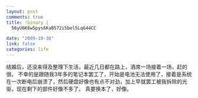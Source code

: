 ```yaml
--- 
layout: post
comments: true
title: !binary |
  56yU6K6w5pys6KaB572i5bel5LqG44CC

date: "2009-10-30"
link: false
categories: life
---
```

&#32467;&#23130;&#21518;&#65292;&#36824;&#27809;&#26469;&#24471;&#21450;&#25972;&#29702;&#19979;&#29983;&#27963;&#65292;&#26368;&#36817;&#20960;&#26085;&#37117;&#22312;&#36335;&#19978;&#65292;&#37202;&#24109;&#19968;&#22330;&#25509;&#30528;&#19968;&#22330;&#65292;&#36214;&#30340;&#24456;&#12290;
&#19981;&#24184;&#30340;&#26159;&#36319;&#38543;&#25105;3&#24180;&#22810;&#30340;&#31508;&#35760;&#26412;&#32610;&#24037;&#20102;&#65292;&#24320;&#22987;&#26159;&#30005;&#27744;&#26080;&#27861;&#20351;&#29992;&#20102;&#65292;&#25509;&#30528;&#26159;&#31995;&#32479;&#22312;&#19968;&#27425;&#26029;&#30005;&#21518;&#23849;&#28291;&#20102;&#65292;&#28982;&#21518;&#30828;&#30424;&#22909;&#20687;&#20063;&#26377;&#28857;&#19981;&#23545;&#21170;&#65292;&#21152;&#19978;&#26089;&#23601;&#32610;&#24037;&#34987;&#25105;&#25286;&#38500;&#30340;&#20809;&#39537;&#65292;&#29616;&#22312;&#21097;&#19979;&#30340;&#37096;&#20214;&#22909;&#20687;&#19981;&#22810;&#20102;&#12290;
&#30495;&#35201;&#25442;&#26412;&#20102;&#65292;&#22909;&#20687;&#12290;
